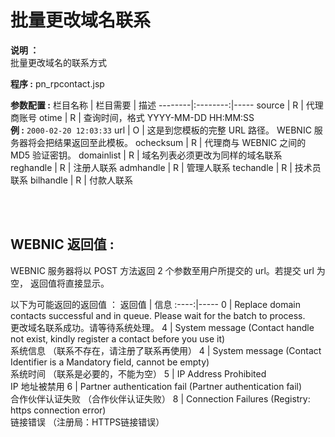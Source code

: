 # 批量更改域名联系

**说明 ：**  <br> 
批量更改域名的联系方式

**程序 :** pn_rpcontact.jsp

**参数配置 :**
栏目名称 | 栏目需要 | 描述
--------|:--------:|-----
source | R | 代理商账号
otime | R | 查询时间，格式 YYYY-MM-DD HH:MM:SS <br> **例 :** `2000-02-20 12:03:33`
url | O | 这是到您模板的完整 URL 路径。 WEBNIC 服务器将会把结果返回至此模板。
ochecksum | R | 代理商与 WEBNIC 之间的 MD5 验证密钥。
domainlist | R | 域名列表必须更改为同样的域名联系
reghandle | R | 注册人联系
admhandle | R | 管理人联系
techandle | R | 技术员联系
bilhandle | R | 付款人联系

<br><br>

WEBNIC 返回值 :
-----
WEBNIC 服务器将以 POST 方法返回 2 个参数至用户所提交的 url。若提交 url 为空， 返回值将直接显示。

以下为可能返回的返回值 ：
返回值 | 信息
:----:|-----
0 | Replace domain contacts successful and in queue. Please wait for the batch to process. <br> 更改域名联系成功。请等待系统处理。
4 | System message (Contact handle not exist, kindly register a contact before you use it) <br> 系统信息 （联系不存在，请注册了联系再使用）
4 | System message (Contact Identifier is a Mandatory field, cannot be empty) <br> 系统时间 （联系是必要的，不能为空）
5 | IP Address Prohibited <br> IP 地址被禁用
6 | Partner authentication fail (Partner authentication fail) <br> 合作伙伴认证失败 （合作伙伴认证失败）
8 | Connection Failures (Registry: https connection error) <br> 链接错误 （注册局：HTTPS链接错误）
